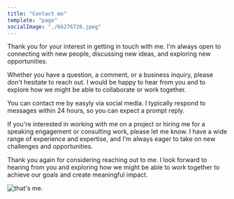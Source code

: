 ```yaml
---
title: "Contact me"
template: "page"
socialImage: "./66276726.jpeg"
---
```


Thank you for your interest in getting in touch with me. I'm always open to connecting with new people, discussing new ideas, and exploring new opportunities.

Whether you have a question, a comment, or a business inquiry, please don't hesitate to reach out. I would be happy to hear from you and to explore how we might be able to collaborate or work together.

You can contact me by easyly via social media. I typically respond to messages within 24 hours, so you can expect a prompt reply.

If you're interested in working with me on a project or hiring me for a speaking engagement or consulting work, please let me know. I have a wide range of experience and expertise, and I'm always eager to take on new challenges and opportunities.

Thank you again for considering reaching out to me. I look forward to hearing from you and exploring how we might be able to work together to achieve our goals and create meaningful impact.

![that's me.](/66276726.jpeg)
